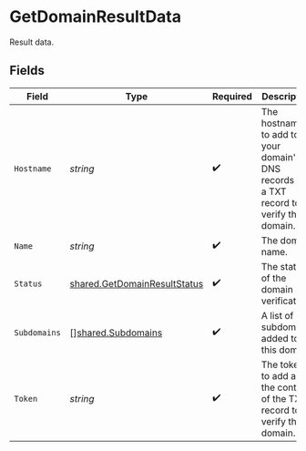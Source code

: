 # GetDomainResultData

Result data.


## Fields

| Field                                                                                  | Type                                                                                   | Required                                                                               | Description                                                                            | Example                                                                                |
| -------------------------------------------------------------------------------------- | -------------------------------------------------------------------------------------- | -------------------------------------------------------------------------------------- | -------------------------------------------------------------------------------------- | -------------------------------------------------------------------------------------- |
| `Hostname`                                                                             | *string*                                                                               | :heavy_check_mark:                                                                     | The hostname to add to your domain's DNS records as a TXT record to verify the domain. | nfverify1608026055                                                                     |
| `Name`                                                                                 | *string*                                                                               | :heavy_check_mark:                                                                     | The domain name.                                                                       | example.com                                                                            |
| `Status`                                                                               | [shared.GetDomainResultStatus](../../../pkg/models/shared/getdomainresultstatus.md)    | :heavy_check_mark:                                                                     | The status of the domain verification.                                                 | verified                                                                               |
| `Subdomains`                                                                           | [][shared.Subdomains](../../../pkg/models/shared/subdomains.md)                        | :heavy_check_mark:                                                                     | A list of subdomains added to this domain.                                             |                                                                                        |
| `Token`                                                                                | *string*                                                                               | :heavy_check_mark:                                                                     | The token to add as the content of the TXT record to verify the domain.                | e596987b52855a4a773ef580ce2985d7746b37ce8b2a443d20fa27b913d8f57                        |